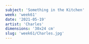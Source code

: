 ```yaml
---
subject: 'Something in the Kitchen'
week: 'week61'
date: '2021-05-19'
artist: 'Charles'
dimensions: '30x24 cm'
slug: 'week61/Charles.jpg'
---
```

